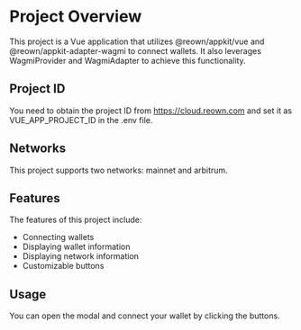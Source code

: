 # Project Overview

This project is a Vue application that utilizes @reown/appkit/vue and @reown/appkit-adapter-wagmi to connect wallets. It also leverages WagmiProvider and WagmiAdapter to achieve this functionality.

## Project ID

You need to obtain the project ID from https://cloud.reown.com and set it as VUE_APP_PROJECT_ID in the .env file.

## Networks

This project supports two networks: mainnet and arbitrum.

## Features

The features of this project include:

- Connecting wallets
- Displaying wallet information
- Displaying network information
- Customizable buttons

## Usage

You can open the modal and connect your wallet by clicking the buttons.

